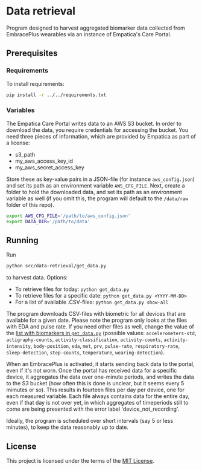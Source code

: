 # Data retrieval

Program designed to harvest aggregated biomarker data collected from EmbracePlus wearables via an instance of Empatica's Care Portal.

## Prerequisites

### Requirements
To install requirements:

```bash
pip install -r ../../requirements.txt
```

### Variables

The Empatica Care Portal writes data to an AWS S3 bucket. In order to download the data, you require credentials for accessing the bucket. You need three pieces of information, which are provided by Empatica as part of a license:

+ s3_path
+ my_aws_access_key_id
+ my_aws_secret_access_key

Store these as key-value pairs in a JSON-file (for instance `aws_config.json`) and set its path as an environment variable `AWS_CFG_FILE`. Next, create a folder to hold the downloaded data, and set its path as an environment variable as well (if you omit this, the program will default to the `/data/raw` folder of this repo).


```bash
export AWS_CFG_FILE='/path/to/aws_config.json'
export DATA_DIR='/path/to/data'
```

## Running

Run 
```bash
python src/data-retrieval/get_data.py
```
to harvest data. Options:

+ To retrieve files for today: `python get_data.py`
+ To retrieve files for a specific date: `python get_data.py <YYYY-MM-DD>`
+ For a list of available .CSV-files: `python get_data.py show-all`

The program downloads CSV-files with biometric for all devices that are available for a given date. Please note the program only looks at the files with EDA and pulse rate. If you need other files as well, change the value of the [list with biomarkers in `get_data.py`](https://github.com/UtrechtUniversity/smartwatch-aggregate-monitor/blob/6ba30bc7ed816f3bdc9247fcc770b175b007b563/src/data-retrieval/get_data.py#L9) (possible values: `accelerometers-std`, `actigraphy-counts`, `activity-classification`, `activity-counts`, `activity-intensity`, `body-position`, `eda`, `met`, `prv`, `pulse-rate`, `respiratory-rate`, `sleep-detection`, `step-counts`, `temperature`, `wearing-detection`).

When an EmbracePlus is activated, it starts sending back data to the portal, even if it's not worn. Once the portal has received data for a specific device, it aggregates the data over one-minute periods, and writes the data to the S3 bucket (how often this is done is unclear, but it seems every 5 mimutes or so). This results in fourteen files per day per device, one for each measured variable. Each file always contains data for the entire day, even if that day is not over yet, in which aggregates of timeperiods still to come are being presented with the error label 'device_not_recording'. 

Ideally, the program is scheduled over short intervals (say 5 or less minutes), to keep the data reasonably up to date.


## License

This project is licensed under the terms of the [MIT License](/LICENSE).
